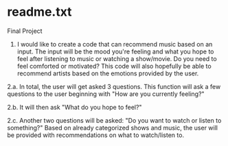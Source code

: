# readme.txt
Final Project
1. I would like to create a code that can recommend music based on an input. The input will be the mood you're feeling and what you hope to feel after listening to music or watching a show/movie. Do you need to feel comforted or motivated? This code will also hopefully be able to recommend artists based on the emotions provided by the user.


2.a. In total, the user will get asked 3 questions. This function will ask a few questions to the user beginning with "How are you currently feeling?"


2.b. It will then ask "What do you hope to feel?"


2.c. Another two questions will be asked: "Do you want to watch or listen to something?" Based on already categorized shows and music, the user will be provided with recommendations on what to watch/listen to. 
